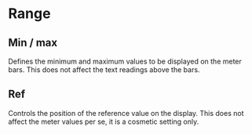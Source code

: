# Range
## Min / max
Defines the minimum and maximum values to be displayed on the meter bars. This does not
affect the text readings above the bars.

## Ref
<link type="document" target="Controls">Controls</link>
the position of the reference value on the display. This does not affect the meter values per
se, it is a cosmetic setting only.
